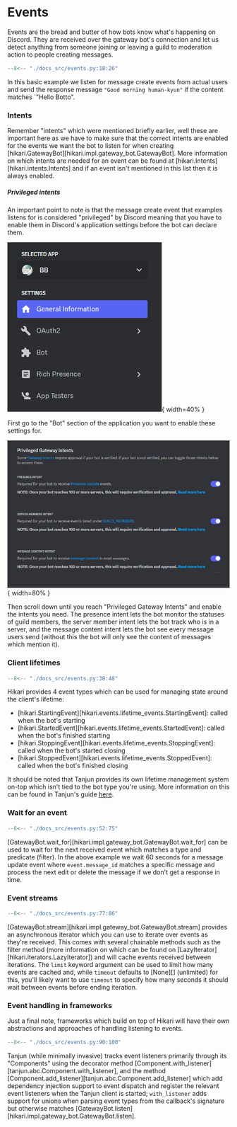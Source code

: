 # Events

Events are the bread and butter of how bots know what's happening on Discord.
They are received over the gateway bot's connection and let us detect anything from someone
joining or leaving a guild to moderation action to people creating messages.

```py
--8<-- "./docs_src/events.py:18:26"
```

In this basic example we listen for message create events from actual users and send the response
message `"Good morning human-kyun"` if the content matches `"Hello Botto".

### Intents

Remember "intents" which were mentioned briefly earlier, well these are important here as we have to
make sure that the correct intents are enabled for the events we want the bot to listen for when
creating [hikari.GatewayBot][hikari.impl.gateway_bot.GatewayBot]. More information on which intents
are needed for an event can be found at [hikari.Intents][hikari.intents.Intents] and if an event
isn't mentioned in this list then it is always enabled.

##### Privileged intents

An important point to note is that the message create event that examples listens for is considered
"privileged" by Discord meaning that you have to enable them in Discord's application settings before
the bot can declare them.

![intents location part 1](./images/find_intents_1.png){ width=40% }

First go to the "Bot" section of the application you want to enable these settings for.

![intents location part 2](./images/find_intents_2.png){ width=80% }

Then scroll down until you reach "Privileged Gateway Intents" and enable the intents you need.
The presence intent lets the bot monitor the statuses of guild members, the server member intent
lets the bot track who is in a server, and the message content intent lets the bot see every message
users send (without this the bot will only see the content of messages which mention it).

### Client lifetimes

```py
--8<-- "./docs_src/events.py:38:48"
```

Hikari provides 4 event types which can be used for managing state around the client's lifetime:

* [hikari.StartingEvent][hikari.events.lifetime_events.StartingEvent]: called when the bot's starting
* [hikari.StartedEvent][hikari.events.lifetime_events.StartedEvent]: called when the bot's finished starting
* [hikari.StoppingEvent][hikari.events.lifetime_events.StoppingEvent]: called when the bot's started closing
* [hikari.StoppedEvent][hikari.events.lifetime_events.StoppedEvent]: called when the bot's finished closing

It should be noted that Tanjun provides its own lifetime management system on-top which isn't tied
to the bot type you're using. More information on this can be found in Tanjun's guide
[here](https://tanjun.cursed.solutions/usage/#client-lifetime-management).

### Wait for an event

```py
--8<-- "./docs_src/events.py:52:75"
```

[GatewayBot.wait_for][hikari.impl.gateway_bot.GatewayBot.wait_for] can be used to wait for
the next received event which matches a type and predicate (filter). In the above example
we wait 60 seconds for a message update event where `event.message_id` matches a specific
message and process the next edit or delete the message if we don't get a response in time.

### Event streams

```py
--8<-- "./docs_src/events.py:77:86"
```

[GatewayBot.stream][hikari.impl.gateway_bot.GatewayBot.stream] provides an asynchronous iterator
which you can use to iterate over events as they're received. This comes with several chainable
methods such as the filter method (more information on which can be found on
[LazyIterator][hikari.iterators.LazyIterator]) and will cache events received between iterations.
The `limit` keyword argument can be used to limit how many events are cached and, while `timeout`
defaults to [None][] (unlimited) for this, you'll likely want to use `timeout` to specify how
many seconds it should wait between events before ending iteration.

### Event handling in frameworks

Just a final note, frameworks which build on top of Hikari will have their own abstractions and
approaches of handling listening to events.

```py
--8<-- "./docs_src/events.py:90:100"
```

Tanjun (while minimally invasive) tracks event listeners primarily through its "Components"
using the decorator method [Component.with_listener][tanjun.abc.Component.with_listener],
and the method [Component.add_listener][tanjun.abc.Component.add_listener] which add dependency
injection support to event dispatch and register the relevant event listeners when the Tanjun
client is started; `with_listener` adds support for unions when parsing event types from the
callback's signature but otherwise matches [GatewayBot.listen][hikari.impl.gateway_bot.GatewayBot.listen].
